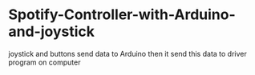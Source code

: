 # Spotify-Controller-with-Arduino-and-joystick
joystick and buttons send data to Arduino then it send this data to driver program on computer
